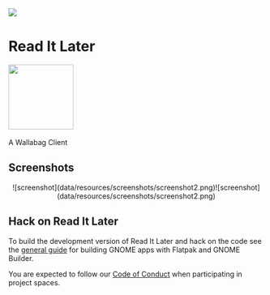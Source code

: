 <a href="https://flathub.org/apps/details/com.belmoussaoui.ReadItLater">
<img src="https://flathub.org/assets/badges/flathub-badge-i-en.png" width="190px" />
</a>

# Read It Later

<img src="https://gitlab.gnome.org/bilelmoussaoui/read-it-later/raw/master/data/icons/com.belmoussaoui.ReadItLater.svg" width="128" height="128" />

A Wallabag Client


## Screenshots

<div align="center">
![screenshot](data/resources/screenshots/screenshot2.png)![screenshot](data/resources/screenshots/screenshot2.png)
</div>

## Hack on Read It Later
To build the development version of Read It Later and hack on the code
see the [general guide](https://wiki.gnome.org/Newcomers/BuildProject)
for building GNOME apps with Flatpak and GNOME Builder.

You are expected to follow our [Code of Conduct](https://wiki.gnome.org/Foundation/CodeOfConduct) when participating in project
spaces.
